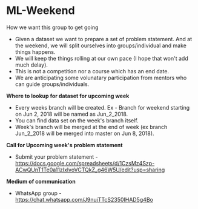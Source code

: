 # ML-Weekend

How we want this group to get going
* Given a dataset we want to prepare a set of problem statement. And at the weekend, we will split ourselves into groups/individual and make things happens.
* We will keep the things rolling at our own pace (I hope that won't add much delay).
* This is not a competition nor a course which has an end date.
* We are anticipating some volunatary participation from mentors who can guide groups/individuals.

**Where to lookup for dataset for upcoming week**
* Every weeks branch will be created. Ex - Branch for weekend starting on Jun 2, 2018 will be named as Jun_2_2018.
* You can find data set on the week's branch itself.
* Week's branch will be merged at the end of week (ex branch Jun_2_2018 will be merged into master on Jun 8, 2018).

**Call for Upcoming week's problem statement**
* Submit your problem statement - https://docs.google.com/spreadsheets/d/1CzsMz4Szp-ACwQUnT1Te0a11zIxlvoVCTQkZ_g46W5U/edit?usp=sharing

**Medium of communication**
* WhatsApp group - https://chat.whatsapp.com/J9nujTTcS2350IHAD5g4Bo

